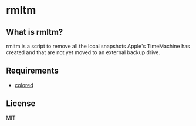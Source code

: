 rmltm
=====

What is rmltm?
--------------

rmltm is a script to remove all the local snapshots Apple's TimeMachine has created and that are not yet moved to an external backup drive.

Requirements
------------

*   [colored](https://pypi.python.org/pypi/colored)

License
-------

MIT
